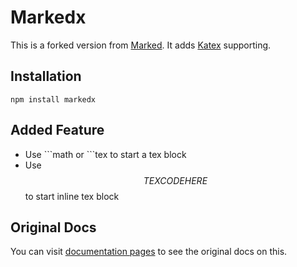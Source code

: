 # Markedx

This is a forked version from [Marked](https://marked.js.org).
It adds [Katex](https://github.com/KaTeX/KaTeX) supporting.

## Installation

`npm install markedx`

## Added Feature

* Use \`\`\`math or \`\`\`tex to start a tex block
* Use $$ TEX CODE HERE $$ to start inline tex block

## Original Docs

You can visit [documentation pages](https://marked.js.org) to see the original docs on this.
